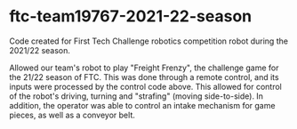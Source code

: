# ftc-team19767-2021-22-season
Code created for First Tech Challenge robotics competition robot during the 2021/22 season.

Allowed our team's robot to play "Freight Frenzy", the challenge game for the 21/22 season of FTC. This was done through a remote control, and its inputs were processed by the control code above. This allowed for control of the robot's driving, turning and "strafing" (moving side-to-side). In addition, the operator was able to control an intake mechanism for game pieces, as well as a conveyor belt.

